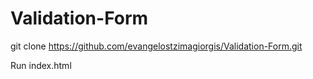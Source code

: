 ﻿# Validation-Form
 
 
git clone https://github.com/evangelostzimagiorgis/Validation-Form.git

Run index.html
